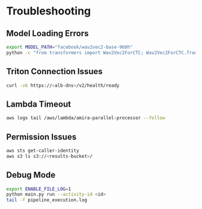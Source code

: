 # Troubleshooting

## Model Loading Errors
```bash
export MODEL_PATH="facebook/wav2vec2-base-960h"
python -c "from transformers import Wav2Vec2ForCTC; Wav2Vec2ForCTC.from_pretrained('$MODEL_PATH')"
```

## Triton Connection Issues
```bash
curl -vk https://<alb-dns>/v2/health/ready
```

## Lambda Timeout
```bash
aws logs tail /aws/lambda/amira-parallel-processor --follow
```

## Permission Issues
```bash
aws sts get-caller-identity
aws s3 ls s3://<results-bucket>/
```

## Debug Mode
```bash
export ENABLE_FILE_LOG=1
python main.py run --activity-id <id>
tail -f pipeline_execution.log
```
